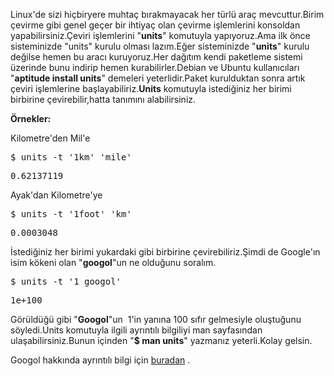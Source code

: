 <html><body><p>Linux'de sizi hiçbiryere muhtaç bırakmayacak her türlü araç mevcuttur.Birim çevirme gibi genel geçer bir ihtiyaç olan çevirme işlemlerini konsoldan yapabilirsiniz.Çeviri işlemlerini "<strong>units</strong>" komutuyla yapıyoruz.Ama ilk önce sisteminizde "units" kurulu olması lazım.Eğer sisteminizde "<strong>units</strong>" kurulu değilse hemen bu aracı kuruyoruz.Her dağıtım kendi paketleme sistemi üzerinde bunu indirip hemen kurabilirler.Debian ve Ubuntu kullanıcıları "<strong>aptitude install units</strong>" demeleri yeterlidir.Paket kurulduktan sonra artık çeviri işlemlerine başlayabiliriz.<strong>Units</strong> komutuyla istediğiniz her birimi birbirine çevirebilir,hatta tanımını alabilirsiniz.

<strong>Örnekler:</strong>

Kilometre'den Mil'e
</p><pre>$ units -t '1km' 'mile'</pre>
<pre>0.62137119</pre>
Ayak'dan Kilometre'ye
<pre>$ units -t '1foot' 'km'</pre>
<pre>0.0003048</pre>
İstediğiniz her birimi yukardaki gibi birbirine çevirebiliriz.Şimdi de Google'ın isim kökeni olan "<strong>googol</strong>"un ne olduğunu soralım.
<pre>$ units -t '1 googol'</pre>
<pre>1e+100</pre>
Görüldüğü gibi "<strong>Googol</strong>"un  1'in yanına 100 sıfır gelmesiyle oluştuğunu söyledi.Units komutuyla ilgili ayrıntılı bilgiliyi man sayfasından ulaşabilirsiniz.Bunun içinden "<strong>$ man units</strong>" yazmanız yeterli.Kolay gelsin.

Googol hakkında ayrıntılı bilgi için <a href="http://tr.wikipedia.org/wiki/Googol">buradan</a> .</body></html>